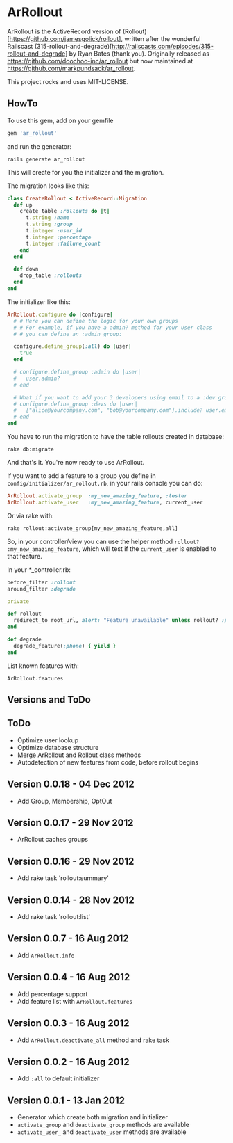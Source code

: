 # ArRollout

ArRollout is the ActiveRecord version of (Rollout)[https://github.com/jamesgolick/rollout], written
after the wonderful Railscast (315-rollout-and-degrade)[http://railscasts.com/episodes/315-rollout-and-degrade]
by Ryan Bates (thank you).
Originally released as https://github.com/doochoo-inc/ar_rollout but now maintained at https://github.com/markpundsack/ar_rollout.


This project rocks and uses MIT-LICENSE.

## HowTo

To use this gem, add on your gemfile

```ruby
gem 'ar_rollout'
```

and run the generator:

    rails generate ar_rollout

This will create for you the initializer and the migration.

The migration looks like this:

```ruby
class CreateRollout < ActiveRecord::Migration
  def up
    create_table :rollouts do |t|
      t.string :name
      t.string :group
      t.integer :user_id
      t.integer :percentage
      t.integer :failure_count
    end
  end

  def down
    drop_table :rollouts
  end
end
```

The initializer like this:

```ruby
ArRollout.configure do |configure|
  # # Here you can define the logic for your own groups
  # # For example, if you have a admin? method for your User class
  # # you can define an :admin group:

  configure.define_group(:all) do |user|
    true
  end

  # configure.define_group :admin do |user|
  #   user.admin?
  # end

  # What if you want to add your 3 developers using email to a :dev group?
  # configure.define_group :devs do |user|
  #   ["alice@yourcompany.com", "bob@yourcompany.com"].include? user.email
  # end
end
```

You have to run the migration to have the table rollouts created in database:

    rake db:migrate

And that's it. You're now ready to use ArRollout.

If you want to add a feature to a group you define in `config/initializer/ar_rollout.rb`, in your rails console
you can do:

```ruby
ArRollout.activate_group  :my_new_amazing_feature, :tester
ArRollout.activate_user   :my_new_amazing_feature, current_user
```

Or via rake with:

```
rake rollout:activate_group[my_new_amazing_feature,all]
```

So, in your controller/view you can use the helper method `rollout? :my_new_amazing_feature`, which will test if the
`current_user` is enabled to that feature.

In your *_controller.rb:

```ruby
before_filter :rollout
around_filter :degrade

private

def rollout
  redirect_to root_url, alert: "Feature unavailable" unless rollout? :phone
end

def degrade
  degrade_feature(:phone) { yield }
end
```

List known features with:

`ArRollout.features`

## Versions and ToDo

## ToDo

- Optimize user lookup
- Optimize database structure
- Merge ArRollout and Rollout class methods
- Autodetection of new features from code, before rollout begins

## Version 0.0.18 - 04 Dec 2012
- Add Group, Membership, OptOut

## Version 0.0.17 - 29 Nov 2012
- ArRollout caches groups

## Version 0.0.16 - 29 Nov 2012
- Add rake task 'rollout:summary'

## Version 0.0.14 - 28 Nov 2012
- Add rake task 'rollout:list'

## Version 0.0.7 - 16 Aug 2012
- Add `ArRollout.info`

## Version 0.0.4 - 16 Aug 2012
- Add percentage support
- Add feature list with `ArRollout.features`

## Version 0.0.3 - 16 Aug 2012
- Add `ArRollout.deactivate_all` method and rake task

## Version 0.0.2 - 16 Aug 2012
- Add `:all` to default initializer

## Version 0.0.1 - 13 Jan 2012
- Generator which create both migration and initializer
- `activate_group` and `deactivate_group` methods are available
- `activate_user_` and `deactivate_user` methods are available

